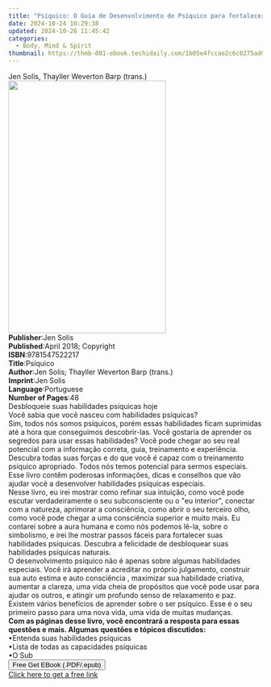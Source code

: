 ```yaml
---
title: "Psíquico: O Guia de Desenvolvimento de Psíquico para fortalecer suas Habilidades Psíquicas | Free Book"
date: 2024-10-24 10:29:38
updated: 2024-10-26 11:45:42
categories:
  - Body, Mind & Spirit
thumbnail: https://thmb-001-ebook.techidaily.com/1b05e4fccae2c6c0275ad09b311e0d7de4007a1bb850ce2685ea532212547080.jpg
---
```

<main id="book-container">
  <div class="flex flex-col">
    <div class="book-brief flex-1 py-6 px-4 sm:p-6 md:py-10 md:px-8">
      <!-- brief-->
      <div class="book-brief-main">
        Jen Solis, Thayller Weverton Barp (trans.)
      </div>
    </div>
    <div
      class="book-meta-info flex-1 grid gap-4 col-start-1 col-end-3 row-start-1 sm:mb-6 sm:grid-cols-4 lg:gap-6 lg:col-start-2 lg:row-end-6 lg:row-span-6 lg:mb-0"
    >
      <div
        class="book-meta-info-left place-content-center mt-4 p-4 text-sm leading-6 col-start-2 col-span-2 dark:text-slate-400"
      >
        <img
          class="w-full h-500 object-cover rounded-lg sm:h-255 sm:col-span-2 lg:col-span-full"
          src="https://img-001-ebook.techidaily.com/8b56c0631b3cec05bb5c832bddd615215b311c250e8a392254e1d54e08fc68b4.jpg"
          alt=""
          width="312"
          height="500"
        />
      </div>
      <div
        class="book-meta-info-right mt-2 col-start-1 row-start-2 col-span-3 self-center"
      >
        <!-- meta data  -->
        <div class="flex flex-col px-4 md:px-8">
          <div class="flex-1">
            <strong>Publisher</strong>:<span class="px-2">Jen Solis</span>
          </div>
          <div class="flex-1">
            <strong>Published</strong>:<span class="px-2"
              >April 2018; Copyright</span
            >
          </div>
          <div class="flex-1">
            <strong>ISBN</strong>:<span class="px-2">9781547522217</span>
          </div>
          <div class="flex-1">
            <strong>Title</strong>:<span class="px-2">Psíquico</span>
          </div>
          <div class="flex-1">
            <strong>Author</strong>:<span class="px-2"
              >Jen Solis; Thayller Weverton Barp (trans.)</span
            >
          </div>
          <div class="flex-1">
            <strong>Imprint</strong>:<span class="px-2">Jen Solis</span>
          </div>
          <div class="flex-1">
            <strong>Language</strong>:<span class="px-2">Portuguese</span>
          </div>
          <div class="flex-1">
            <strong>Number of Pages</strong>:<span class="px-2">48</span>
          </div>
        </div>
      </div>
    </div>
    <div class="book-description flex-1 py-6 px-4 sm:p-6 md:py-10 md:px-8">
      <div class="book-description-main">
        <div accordion-content="" id="description">
          Desbloqueie suas habilidades psíquicas hoje<br />Você sabia que você
          nasceu com habilidades psíquicas?<br />Sim, todos nós somos psíquicos,
          porém essas habilidades ficam suprimidas até a hora que conseguimos
          descobrir-las. Você gostaria de aprender os segredos para usar essas
          habilidades? Você pode chegar ao seu real potencial com a informação
          correta, guia, treinamento e experiência. Descubra todas suas forças e
          do que você é capaz com o treinamento psíquico apropriado. Todos nós
          temos potencial para sermos especiais.<br />Esse livro contêm
          poderosas informações, dicas e conselhos que vão ajudar você a
          desenvolver habilidades psíquicas especiais.<br />Nesse livro, eu irei
          mostrar como refinar sua intuição, como você pode escutar
          verdadeiramente o seu subconsciente ou o "eu interior", conectar com a
          natureza, aprimorar a consciência, como abrir o seu terceiro olho,
          como você pode chegar a uma consciência superior e muito mais. Eu
          contarei sobre a aura humana e como nós podemos lê-la, sobre o
          simbolismo, e irei lhe mostrar passos fáceis para fortalecer suas
          habilidades psíquicas. Descubra a felicidade de desbloquear suas
          habilidades psíquicas naturais.<br />O desenvolvimento psíquico não é
          apenas sobre algumas habilidades especiais. Você irá aprender a
          acreditar no próprio julgamento, construir sua auto estima e auto
          consciência , maximizar sua habilidade criativa, aumentar a clareza,
          uma vida cheia de propósitos que você pode usar para ajudar os outros,
          e atingir um profundo senso de relaxamento e paz. Existem vários
          benefícios de aprender sobre o ser psíquico. Esse é o seu primeiro
          passo para uma nova vida, uma vida de muitas mudanças.<br /><b
            >Com as páginas desse livro, você encontrará a resposta para essas
            questões e mais. Algumas questões e tópicos discutidos:</b
          ><br />•Entenda suas habilidades psíquicas<br />•Lista de todas as
          capacidades psíquicas<br />•O Sub
        </div>
        <div class="accordion-fader"></div>
      </div>
    </div>
    <div class="book-excerpts flex-1 py-6 px-4 sm:p-6 md:py-10 md:px-8"></div>
    <div
      class="book-about-author flex-1 py-6 px-4 sm:p-6 md:py-10 md:px-8"
    ></div>
    <div class="book-free-get flex-1 py-6 px-4 sm:p-6 md:py-10 md:px-8">
      <button
        id="btn-free-get"
        class="bg-blue-500 hover:bg-blue-700 text-white font-bold py-2 px-4 rounded"
      >
        Free Get EBook (.PDF/.epub)
      </button>
      <div id="countdown-display" class="px-2 text-lg mt-2"></div>
      <a
        id="free-link"
        class="hidden bg-blue-500 hover:bg-blue-700 text-white font-bold py-2 px-4 rounded"
        href="https://www.ebooks.com/en-us/book/96173383/ps-quico-o-guia-de-desenvolvimento-de-ps-quico-para-fortalecer-suas-habilidades-ps-quicas/jen-solis/"
        target="_blank"
        >Click here to get a free link</a
      >
    </div>
    <script>
      let countdownTime = 0;
      let countdownInterval = null;
      document
        .getElementById('btn-free-get')
        .addEventListener('click', startCountdown);
      function startCountdown() {
        countdownTime = new Date().getTime() + 60000 * 3;
        countdownInterval = setInterval(updateCountdown, 1000);
        document.getElementById('btn-free-get').disabled = true;
        document
          .getElementById('btn-free-get')
          .classList.add('bg-gray-500', 'cursor-not-allowed');
      }
      function updateCountdown() {
        let currentTime = new Date().getTime();
        let timeLeft = countdownTime - currentTime;
        let secondsLeft = Math.floor(timeLeft / 1000);
        document.getElementById('countdown-display').innerHTML =
          `Remaining time: ${secondsLeft} seconds.`;
        if (secondsLeft <= 0) {
          clearInterval(countdownInterval);
          document.getElementById('btn-free-get').classList.add('hidden');
          document.getElementById('free-link').classList.remove('hidden');
          document.getElementById('countdown-display').innerHTML = '';
        }
      }
    </script>
  </div>
</main>
